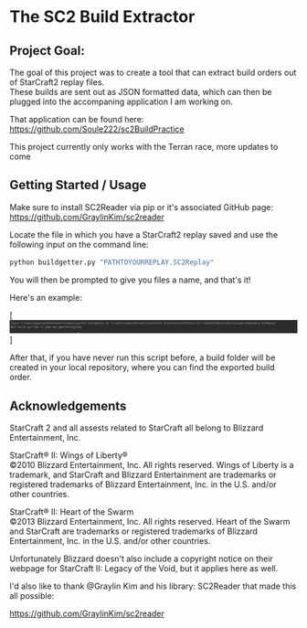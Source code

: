<h1>The SC2 Build Extractor</h1>

Project Goal:
---
The goal of this project was to create a tool that can extract build orders out of 
StarCraft2 replay files.<br> These builds are sent out as JSON formatted data, which can then be
plugged into the accompaning application I am working on. 

That application can be found here:  
https://github.com/Soule222/sc2BuildPractice

This project currently only works with the Terran race, more updates to come  

**Getting Started / Usage**
---

Make sure to install SC2Reader via pip or it's associated GitHub page:   
https://github.com/GraylinKim/sc2reader

Locate the file in which you have a StarCraft2 replay saved and use the following input on the command line:

  ```sh
  python buildgetter.py "PATHTOYOURREPLAY.SC2Replay"
  ```
You will then be prompted to give you files a name, and that's it!

Here's an example:

[![example-screenshot]]

After that, if you have never run this script before, a build folder
will be created in your local repository, where you can find the 
exported build order. 

**Acknowledgements**
---
StarCraft 2 and all assests related to StarCraft all belong to Blizzard Entertainment, Inc.

StarCraft® II: Wings of Liberty®<br>
©2010 Blizzard Entertainment, Inc. All rights reserved. Wings of Liberty is a trademark, and StarCraft and Blizzard Entertainment are trademarks or registered trademarks of Blizzard Entertainment, Inc. in the U.S. and/or other countries.

StarCraft® II: Heart of the Swarm<br>
©2013 Blizzard Entertainment, Inc. All rights reserved. Heart of the Swarm and StarCraft are trademarks or registered trademarks of Blizzard Entertainment, Inc. in the U.S. and/or other countries.

Unfortunately Blizzard doesn't also include a copyright notice on their webpage for StarCraft II: Legacy of the Void, but it applies here as well.

I'd also like to thank @Graylin Kim and his library: SC2Reader that made this all possible:

https://github.com/GraylinKim/sc2reader

[example-screenshot]: images/screenshot.png